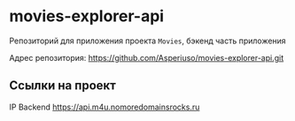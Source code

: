 # movies-explorer-api

Репозиторий для приложения проекта `Movies`, бэкенд часть приложения

Адрес репозитория: https://github.com/Asperiuso/movies-explorer-api.git

## Ссылки на проект

IP
Backend https://api.m4u.nomoredomainsrocks.ru
